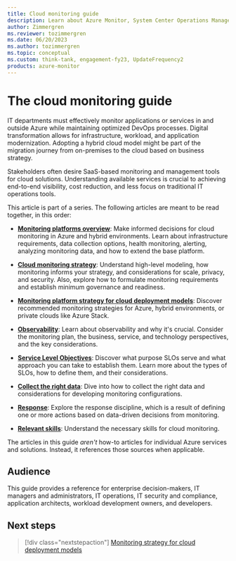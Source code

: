 ```yaml
---
title: Cloud monitoring guide
description: Learn about Azure Monitor, System Center Operations Manager, and the recommended strategy for monitoring each of the cloud deployment models.
author: Zimmergren
ms.reviewer: tozimmergren
ms.date: 06/20/2023
ms.author: tozimmergren
ms.topic: conceptual
ms.custom: think-tank, engagement-fy23, UpdateFrequency2
products: azure-monitor
---
```


# The cloud monitoring guide

IT departments must effectively monitor applications or services in and outside Azure while maintaining optimized DevOps processes. Digital transformation allows for infrastructure, workload, and application modernization. Adopting a hybrid cloud model might be part of the migration journey from on-premises to the cloud based on business strategy.

Stakeholders often desire SaaS-based monitoring and management tools for cloud solutions. Understanding available services is crucial to achieving end-to-end visibility, cost reduction, and less focus on traditional IT operations tools.

This article is part of a series. The following articles are meant to be read together, in this order:

- **[Monitoring platforms overview](./platform-overview.md)**: Make informed decisions for cloud monitoring in Azure and hybrid environments. Learn about infrastructure requirements, data collection options, health monitoring, alerting, analyzing monitoring data, and how to extend the base platform.

- **[Cloud monitoring strategy](../../strategy/monitoring-strategy.md)**: Understand high-level modeling, how monitoring informs your strategy, and considerations for scale, privacy, and security. Also, explore how to formulate monitoring requirements and establish minimum governance and readiness.

- **[Monitoring platform strategy for cloud deployment models](./cloud-models-monitor-overview.md)**: Discover recommended monitoring strategies for Azure, hybrid environments, or private clouds like Azure Stack.

- **[Observability](./observability.md)**: Learn about observability and why it's crucial. Consider the monitoring plan, the business, service, and technology perspectives, and the key considerations.

- **[Service Level Objectives](./service-level-objectives.md)**: Discover what purpose SLOs serve and what approach you can take to establish them. Learn more about the types of SLOs, how to define them, and their considerations.

- **[Collect the right data](./data-collection.md)**: Dive into how to collect the right data and considerations for developing monitoring configurations.

- **[Response](./response.md)**: Explore the response discipline, which is a result of defining one or more actions based on data-driven decisions from monitoring.

- **[Relevant skills](./suggested-skills.md)**: Understand the necessary skills for cloud monitoring.

The articles in this guide *aren't* how-to articles for individual Azure services and solutions. Instead, it references those sources when applicable.

## Audience

This guide provides a reference for enterprise decision-makers, IT managers and administrators, IT operations, IT security and compliance, application architects, workload development owners, and developers.

## Next steps

> [!div class="nextstepaction"]
> [Monitoring strategy for cloud deployment models](./platform-overview.md)
